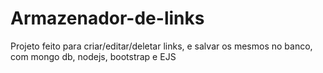 # Armazenador-de-links
Projeto feito para criar/editar/deletar links, e salvar os mesmos no banco, com mongo db, nodejs, bootstrap e EJS  
